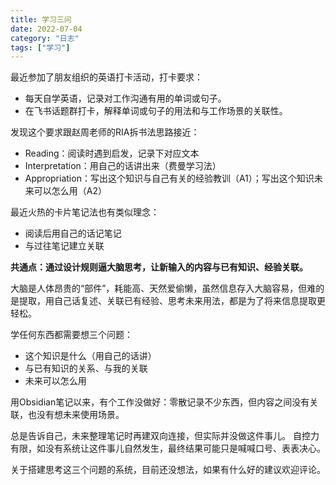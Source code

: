 ```yaml
---
title: 学习三问
date: 2022-07-04
category: "日志"
tags: ["学习"]
---
```

最近参加了朋友组织的英语打卡活动，打卡要求：
- 每天自学英语，记录对工作沟通有用的单词或句子。
- 在飞书话题群打卡，解释单词或句子的用法和与工作场景的关联性。

发现这个要求跟赵周老师的RIA拆书法思路接近：
- Reading：阅读时遇到启发，记录下对应文本
- Interpretation：用自己的话讲出来（费曼学习法）
- Appropriation：写出这个知识与自己有关的经验教训（A1）；写出这个知识未来可以怎么用（A2）

最近火热的卡片笔记法也有类似理念：
- 阅读后用自己的话记笔记
- 与过往笔记建立关联

**共通点：通过设计规则逼大脑思考，让新输入的内容与已有知识、经验关联。**

大脑是人体昂贵的“部件”，耗能高、天然爱偷懒，虽然信息存入大脑容易，但难的是提取，用自己话复述、关联已有经验、思考未来用法，都是为了将来信息提取更轻松。

学任何东西都需要想三个问题：
- 这个知识是什么（用自己的话讲）
- 与已有知识的关系、与我的关联
- 未来可以怎么用

用Obsidian笔记以来，有个工作没做好：零散记录不少东西，但内容之间没有关联，也没有想未来使用场景。

总是告诉自己，未来整理笔记时再建双向连接，但实际并没做这件事儿。
自控力有限，如没有系统让这件事儿自然发生，最终结果可能只是喊喊口号、表表决心。

关于搭建思考这三个问题的系统，目前还没想法，如果有什么好的建议欢迎评论。







